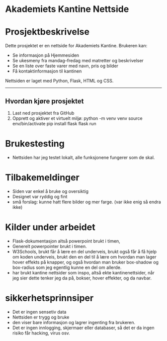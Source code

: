 # Akademiets Kantine Nettside

# Prosjektbeskrivelse
Dette prosjektet er en nettside for Akademiets Kantine. Brukeren kan:

- Se informasjon på Hjemmesiden
- Se ukesmeny fra mandag–fredag med matretter og beskrivelser
- Se en liste over faste varer med navn, pris og bilder
- Få kontaktinformasjon til kantinen

Nettsiden er laget med Python, Flask, HTML og CSS.

---

## Hvordan kjøre prosjektet
1. Last ned prosjektet fra GitHub
2. Opprett og aktiver et virtuelt miljø:
  python -m venv venv
  source env/bin/activate 
  pip install flask
  flask run

# Brukestesting
- Nettsiden har jeg testet lokalt, alle funksjonene fungerer som de skal. 


# Tilbakemeldinger

- Siden var enkel å bruke og oversiktig 
- Designet var ryddig og fint 
- små forslag: kunne hatt flere bilder og mer farge. (var ikke enig så endra ikke)

# Kilder under arbeidet
- Flask-dokumentasjon altså powerpoint brukt i timen,
- Generelt powerpointer brukt i timen.
- W3Schools, brukt får å lære en del underveis, brukt også får å få hjelp om koden underveis, brukt den en del til å lære om hvordan man lager hover effekts på knapper, og også hvordan man bruker box-shadow og box-radius som jeg egentlig kunne en del om allerde. 
- har brukt kantine nettsider som inspo, altså ekte kantinenettsider, når jeg sier dette tenker jeg da på, bokser, hover effekter, og da navbar. 

# sikkerhetsprinnsiper
- Det er ingen sensetiv data 
- Nettsiden er trygg og bruke
- den viser bare informasjon og lagrer ingenting fra brukeren.
- Det er ingen innlogging, skjermaer eller databaser, så det er da ingen risiko får hacking, virus osv. 

